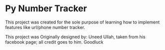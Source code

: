 # Py Number Tracker
This project was created for the sole purpose of learning how to implement features like url/phone number tracker.

This project was Originally designed by: Uneed Ullah, taken from his facebook page; all credit goes to him.
Goodluck